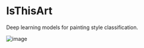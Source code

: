 # IsThisArt
Deep learning models for painting style classification.

![image](https://user-images.githubusercontent.com/50803773/221531169-41760e8d-020f-41c2-84cf-6998ed38c002.png)
